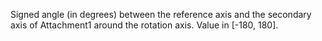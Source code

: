 Signed angle (in degrees) between the reference axis and the secondary
axis of Attachment1 around the rotation axis. Value in [-180, 180].